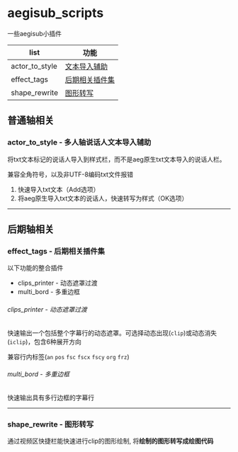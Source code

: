 # aegisub_scripts

一些aegisub小插件

| list           | 功能                                                       |
| -------------- | ---------------------------------------------------------- |
| actor_to_style | [文本导入辅助](#actor_to_style---多人轴说话人文本导入辅助) |
| effect_tags    | [后期相关插件集](#effect_tags---后期相关插件集)            |
| shape_rewrite  | [图形转写](#shape_rewrite---图形转写)                      |



## 普通轴相关

### actor_to_style - 多人轴说话人文本导入辅助

将txt文本标记的说话人导入到样式栏，而不是aeg原生txt文本导入的说话人栏。

兼容全角符号，以及非UTF-8编码txt文件报错

1. 快速导入txt文本（Add选项）
2. 将aeg原生导入txt文本的说话人，快速转写为样式（OK选项）

---


## 后期轴相关

### effect_tags - 后期相关插件集

以下功能的整合插件

- clips_printer - 动态遮罩过渡
- multi_bord - 多重边框

###### clips_printer - 动态遮罩过渡

快速输出一个包括整个字幕行的动态遮罩。可选择动态出现(`clip`)或动态消失(`iclip`)，包含6种展开方向

兼容行内标签(`an` `pos` `fsc` `fscx` `fscy` `org` `frz`)

###### multi_bord - 多重边框

快速输出具有多行边框的字幕行

---

### shape_rewrite - 图形转写

通过视频区快捷栏能快速进行clip的图形绘制, 将**绘制的图形转写成绘图代码**